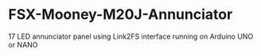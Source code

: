 # FSX-Mooney-M20J-Annunciator
17 LED annunciator panel using Link2FS interface running on Arduino UNO or NANO
